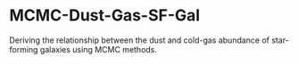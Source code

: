 # MCMC-Dust-Gas-SF-Gal
 Deriving the relationship between the dust and cold-gas abundance of star-forming galaxies using MCMC methods.
